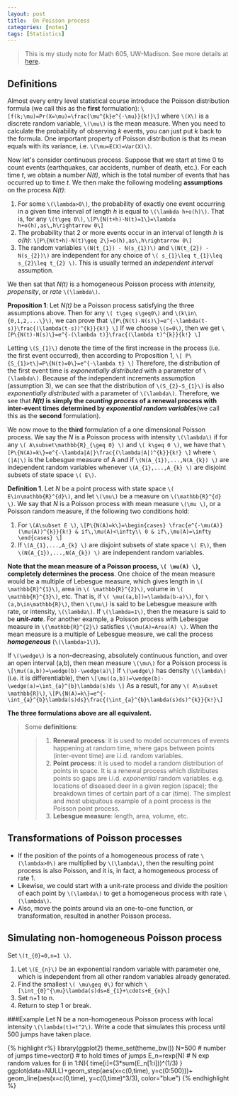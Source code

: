 ```yaml
---
layout: post
title:  On Poisson process
categories: [notes]
tags: [Statistics]
---
```

> This is my study note for Math 605, UW-Madison. See more details at [here](http://www.math.wisc.edu/~anderson/605F13/605F13.html).

## Definitions
Almost every entry level statistical course introduce the Poisson distribution formula (we call this as the **first** formulation):
`\[f(k;\mu)=Pr(X=\mu)=\frac{\mu^{k}e^{-\mu}}{k!}\]`
where `\(X\)` is a discrete random variable,  `\(\mu\)` is the mean measure. When you need to calculate the probability of observing *k* events, you can just put *k* back to the formula. One important property of Poisson distribution is that its mean equals with its variance, i.e. `\(\mu=E(X)=Var(X)\)`.

Now let's consider continuous process. Suppose that we start at time 0 to count events (earthquakes, car accidents, number of death, etc.). For each time *t*, we obtain a number *N(t)*, which is the total number of events that has occurred up to time *t*. We then make the following modeling **assumptions** on the process *N(t)*:

1. For some `\(\lambda>0\)`, the probability of exactly one event occurring
in a given time interval of length *h* is equal to `\(\lambda h+o(h)\)`.
That is, for any `\(t\geq 0\)`, `\[P\{N(t+h)-N(t)=1\}=\lambda h+o(h),as\,h\rightarrow 0\]`
1. The probability that 2 or more events occur in an interval of length *h* is *o(h)*: `\[P\{N(t+h)-N(t)\geq 2\}=o(h),as\,h\rightarrow 0\]`
2. The random variables `\(N(t_{1}) - N(s_{1})\)` and `\(N(t_{2}) - N(s_{2})\)` are independent for any choice of `\( s_{1}\leq t_{1}\leq s_{2}\leq t_{2} \)`. This is usually termed an *independent interval* assumption.

We then sat that *N(t)* is a homogeneous Poisson process with *intensity, propensity*, or *rate* `\(\lambda\)`.

**Proposition 1**: Let *N(t)* be a Poisson process satisfying the three assumptions above. Then for any `\( t\geq s\geq0\)` and `\(k\in\{0,1,2,...\}\)`, we can prove that `\[P\{N(t)-N(s)\}=e^{-\lambda(t-s)}\frac{(\lambda(t-s))^{k}}{k!} \]` If we choose `\(s=0\)`, then we get `\[P\{N(t)-N(s)\}=e^{-(\lambda t)}\frac{(\lambda t)^{k}}{k!} \]`

Letting  `\(S_{1}\)` denote the time of the first increase in the process (i.e. the first event occurred), then according to Proposition 1, `\[ P\{S_{1}>t\}=P\{N(t)=0\}=e^{-\lambda t} \]` Therefore, the distribution of the first event time is *exponentially distributed* with a parameter of `\(\lambda\)`. Because of the independent increments assumption (assumption 3), we can see that the distribution of `\(S_{2}-S_{1}\)` is also *exponentially distributed* with a parameter of `\(\lambda\)`. Therefore, we see that ***N(t)* is simply the *counting process* of a renewal process with inter-event times determined by *exponential random variables***(we call this as the **second** formulation).

We now move to the **third** formulation of a one dimensional Poisson process. We say the *N* is a Poisson process with intensity `\(\lambda\)` if for any `\( A\subset\mathbb{R}_{\geq 0} \)` and `\( k\geq 0 \)`, we have that `\[P\{N(A)=k\}=e^{-\lambda|A|}\frac{(\lambda|A|)^{k}}{k!} \]` where `\(|A|\)` is the Lebesgue measure of A and if `\(N(A_{1}),...,N(A_{k}) \)` are independent random variables whenever `\(A_{1},...,A_{k} \)` are disjoint subsets of state space `\( E\)`. 

**Definition 1**. Let *N* be a point process with state space `\( E\in\mathbb{R}^{d}\)`, and let `\(\mu\)` be a measure on `\(\mathbb{R}^{d} \)`. We say that *N* is a Poisson process with mean measure `\(\mu \)`, or a Poisson random measure, if the following two conditions hold:

1. For `\(A\subset E \)`, `\[P\{N(A)=k\}=\begin{cases}
\frac{e^{-\mu(A)}(\mu(A))^{k}}{k!} & if\,\mu(A)<\infty\\
0 & if\,\mu(A)=\infty
\end{cases} \]`
2. If `\(A_{1},...,A_{k} \)`  are disjoint subsets of state space `\( E\)`, then `\(N(A_{1}),...,N(A_{k}) \)` are independent random variables.

**Note that the mean measure of a Poisson process, `\( \mu(A) \)`, completely determines the process**. One choice of the mean measure would be a multiple of Lebesgue measure, which gives length in `\( \mathbb{R}^{1}\)`, area in `\( \mathbb{R}^{2}\)`, volume in `\( \mathbb{R}^{3}\)`, etc. That is, if `\( \mu((a,b])=\lambda(b-a)\)`, for `\(a,b\in\mathbb{R}\)`, then `\(\mu\)` is said to be Lebesgue measure with rate, or intensity, `\(\lambda\)`. If `\(\lambda=1\)`, then the measure is said to be ***unit-rate***. For another example, a Poisson process with Lebesgue measure in `\(\mathbb{R}^{2}\)` satisfies `\(\mu(A)=Area(A) \)`. When the mean measure is a multiple of Lebesgue measure, we call the process ***homogeneous*** (`\(\lambda>1\)`).

If `\(\wedge\)` is a non-decreasing, absolutely continuous function, and over an open interval (a,b), then mean measure `\(\mu\)` for a Poisson process is `\[\mu((a,b))=\wedge(b)-\wedge(a)\]` If `\(\wedge\)` has density `\(\lambda\)` (i.e. it is differentiable), then `\[\mu((a,b))=\wedge(b)-\wedge(a)=\int_{a}^{b}\lambda(s)ds \]` As a result, for any `\( A\subset \mathbb{R}\)`, `\[P\{N(A)=k\}=e^{-\int_{a}^{b}\lambda(s)ds}\frac{(\int_{a}^{b}\lambda(s)ds)^{k}}{k!}\]`
 


**The three formulations above are all equivalent.**

>Some **definitions**: 
>>1. **Renewal process**: it is used to model occurrences of events happening at random time, where gaps between points (inter-event time) are i.i.d. random variables.
>>1. **Point process**: it is used to model a random distribution of points in space. It is a renewal process which distributes points so gaps are i.i.d. *exponential* random variables. e.g. locations of diseased deer in a given region (space); the breakdown times of certain part of a car (time). The simplest and most ubiquitous example of a point process is the Poisson point process.
>>1. **Lebesgue measure**: length, area, volume, etc. 

## Transformations of Poisson processes
+ If the position of the points of a homogeneous process of rate `\(\lambda>0\)` are multiplied by `\(\lambda\)`, then the resulting point process is also Poisson, and it is, in fact, a homogeneous process of rate 1. 
+ Likewise, we could start with a unit-rate process and divide the position of each point by `\(\lambda\)` to get a homogeneous process with rate `\(\lambda\)`. 
+ Also, move the points around via an one-to-one function, or transformation, resulted in another Poisson process.

## Simulating non-homogeneous Poisson process
Set `\(t_{0}=0,n=1 \)`.

1. Let `\(E_{n}\)` be an exponential random variable with parameter one, which is independent from all other random variables already generated.
2. Find the smallest `\( \mu\geq 0\)` for which `\[\int_{0}^{\mu}\lambda(s)ds=E_{1}+\cdots+E_{n}\]`
3. Set n+1 to n.
4. Return to step 1 or break.

###Example
Let N be a non-homogeneous Poisson process with local intensity `\(\lambda(t)=t^2\)`. Write a code that simulates this process until 500 jumps have taken place.

{% highlight r%}
library(ggplot2)
theme_set(theme_bw())
N=500 # number of jumps
time=vector() # to hold times of jumps
E_n=rexp(N) # N exp random values
for (i in 1:N){
  time[i]=(3*sum(E_n[1:i]))^(1/3)
}
ggplot(data=NULL)+geom_step(aes(x=c(0,time), y=c(0:500)))+
  geom_line(aes(x=c(0,time), y=c(0,time)^3/3), color="blue")
{% endhighlight %}


 


